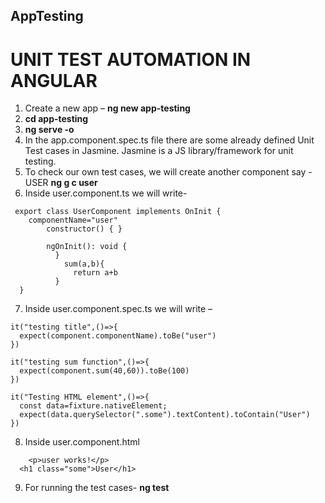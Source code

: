 ## AppTesting

#  UNIT TEST AUTOMATION IN ANGULAR

1.  Create a new app – **ng new app-testing**
2.  **cd app-testing**
3.  **ng serve -o**
4.  In the app.component.spec.ts file there are some already defined Unit Test cases in Jasmine.
    Jasmine is a JS library/framework for unit testing.
5. To check our own test cases, we will create another component say -USER
    **ng g c user**
6.  Inside user.component.ts we will write-
  ```
   export class UserComponent implements OnInit {
      componentName="user"
	      constructor() { }
	
	      ngOnInit(): void {
	        }
	          sum(a,b){
	            return a+b
	        }
	}
  ```


  7. Inside user.component.spec.ts we will write –
  ```
  it("testing title",()=>{
    expect(component.componentName).toBe("user")
  })
  
  it("testing sum function",()=>{
    expect(component.sum(40,60)).toBe(100)
  })
  
  it("Testing HTML element",()=>{
    const data=fixture.nativeElement;
    expect(data.querySelector(".some").textContent).toContain("User")
  })
  
  ```

  8. Inside user.component.html
  ```
	  <p>user works!</p>
    <h1 class="some">User</h1>
  ```
  9.  For running the test cases-
	 **ng test** 

 

